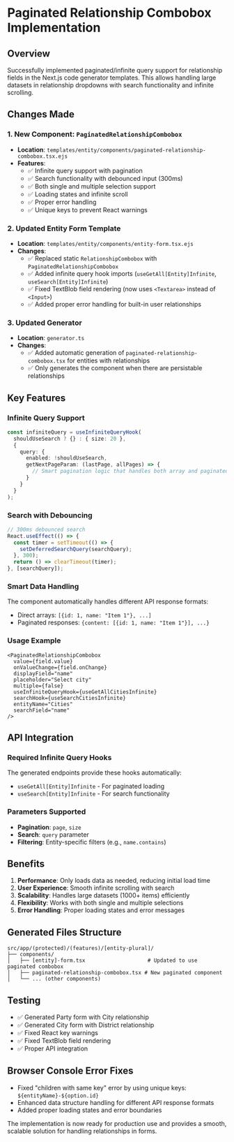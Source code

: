 # Paginated Relationship Combobox Implementation

## Overview
Successfully implemented paginated/infinite query support for relationship fields in the Next.js code generator templates. This allows handling large datasets in relationship dropdowns with search functionality and infinite scrolling.

## Changes Made

### 1. New Component: `PaginatedRelationshipCombobox`
- **Location**: `templates/entity/components/paginated-relationship-combobox.tsx.ejs`
- **Features**:
  - ✅ Infinite query support with pagination
  - ✅ Search functionality with debounced input (300ms)
  - ✅ Both single and multiple selection support
  - ✅ Loading states and infinite scroll
  - ✅ Proper error handling
  - ✅ Unique keys to prevent React warnings

### 2. Updated Entity Form Template
- **Location**: `templates/entity/components/entity-form.tsx.ejs`
- **Changes**:
  - ✅ Replaced static `RelationshipCombobox` with `PaginatedRelationshipCombobox`
  - ✅ Added infinite query hook imports (`useGetAll[Entity]Infinite`, `useSearch[Entity]Infinite`)
  - ✅ Fixed TextBlob field rendering (now uses `<Textarea>` instead of `<Input>`)
  - ✅ Added proper error handling for built-in user relationships

### 3. Updated Generator
- **Location**: `generator.ts`
- **Changes**:
  - ✅ Added automatic generation of `paginated-relationship-combobox.tsx` for entities with relationships
  - ✅ Only generates the component when there are persistable relationships

## Key Features

### Infinite Query Support
```typescript
const infiniteQuery = useInfiniteQueryHook(
  shouldUseSearch ? {} : { size: 20 },
  {
    query: {
      enabled: !shouldUseSearch,
      getNextPageParam: (lastPage, allPages) => {
        // Smart pagination logic that handles both array and paginated responses
      }
    }
  }
);
```

### Search with Debouncing
```typescript
// 300ms debounced search
React.useEffect(() => {
  const timer = setTimeout(() => {
    setDeferredSearchQuery(searchQuery);
  }, 300);
  return () => clearTimeout(timer);
}, [searchQuery]);
```

### Smart Data Handling
The component automatically handles different API response formats:
- Direct arrays: `[{id: 1, name: "Item 1"}, ...]`
- Paginated responses: `{content: [{id: 1, name: "Item 1"}], ...}`

### Usage Example
```tsx
<PaginatedRelationshipCombobox
  value={field.value}
  onValueChange={field.onChange}
  displayField="name"
  placeholder="Select city"
  multiple={false}
  useInfiniteQueryHook={useGetAllCitiesInfinite}
  searchHook={useSearchCitiesInfinite}
  entityName="Cities"
  searchField="name"
/>
```

## API Integration

### Required Infinite Query Hooks
The generated endpoints provide these hooks automatically:
- `useGetAll[Entity]Infinite` - For paginated loading
- `useSearch[Entity]Infinite` - For search functionality

### Parameters Supported
- **Pagination**: `page`, `size`
- **Search**: `query` parameter
- **Filtering**: Entity-specific filters (e.g., `name.contains`)

## Benefits

1. **Performance**: Only loads data as needed, reducing initial load time
2. **User Experience**: Smooth infinite scrolling with search
3. **Scalability**: Handles large datasets (1000+ items) efficiently
4. **Flexibility**: Works with both single and multiple selections
5. **Error Handling**: Proper loading states and error messages

## Generated Files Structure
```
src/app/(protected)/(features)/[entity-plural]/
├── components/
│   ├── [entity]-form.tsx                    # Updated to use paginated combobox
│   ├── paginated-relationship-combobox.tsx # New paginated component
│   └── ... (other components)
```

## Testing
- ✅ Generated Party form with City relationship
- ✅ Generated City form with District relationship
- ✅ Fixed React key warnings
- ✅ Fixed TextBlob field rendering
- ✅ Proper API integration

## Browser Console Error Fixes
- Fixed "children with same key" error by using unique keys: `${entityName}-${option.id}`
- Enhanced data structure handling for different API response formats
- Added proper loading states and error boundaries

The implementation is now ready for production use and provides a smooth, scalable solution for handling relationships in forms.
